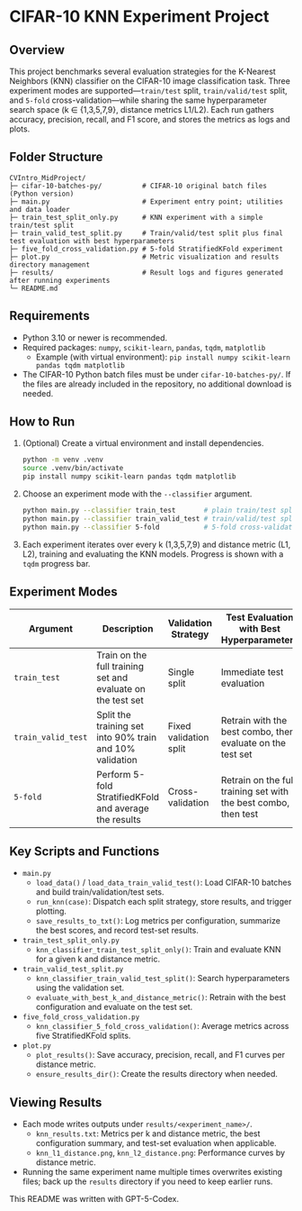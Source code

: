 # CIFAR-10 KNN Experiment Project

## Overview
This project benchmarks several evaluation strategies for the K-Nearest Neighbors (KNN) classifier on the CIFAR-10 image classification task. Three experiment modes are supported—`train/test` split, `train/valid/test` split, and `5-fold` cross-validation—while sharing the same hyperparameter search space (k ∈ {1,3,5,7,9}, distance metrics L1/L2). Each run gathers accuracy, precision, recall, and F1 score, and stores the metrics as logs and plots.

## Folder Structure
```text
CVIntro_MidProject/
├─ cifar-10-batches-py/          # CIFAR-10 original batch files (Python version)
├─ main.py                       # Experiment entry point; utilities and data loader
├─ train_test_split_only.py      # KNN experiment with a simple train/test split
├─ train_valid_test_split.py     # Train/valid/test split plus final test evaluation with best hyperparameters
├─ five_fold_cross_validation.py # 5-fold StratifiedKFold experiment
├─ plot.py                       # Metric visualization and results directory management
├─ results/                      # Result logs and figures generated after running experiments
└─ README.md
```

## Requirements
- Python 3.10 or newer is recommended.
- Required packages: `numpy`, `scikit-learn`, `pandas`, `tqdm`, `matplotlib`
  - Example (with virtual environment): `pip install numpy scikit-learn pandas tqdm matplotlib`
- The CIFAR-10 Python batch files must be under `cifar-10-batches-py/`. If the files are already included in the repository, no additional download is needed.

## How to Run
1. (Optional) Create a virtual environment and install dependencies.
   ```bash
   python -m venv .venv
   source .venv/bin/activate
   pip install numpy scikit-learn pandas tqdm matplotlib
   ```
2. Choose an experiment mode with the `--classifier` argument.
   ```bash
   python main.py --classifier train_test       # plain train/test split
   python main.py --classifier train_valid_test # train/valid/test split
   python main.py --classifier 5-fold           # 5-fold cross-validation
   ```
3. Each experiment iterates over every k (1,3,5,7,9) and distance metric (L1, L2), training and evaluating the KNN models. Progress is shown with a `tqdm` progress bar.

## Experiment Modes
| Argument | Description | Validation Strategy | Test Evaluation with Best Hyperparameters |
|----------|-------------|---------------------|-------------------------------------------|
| `train_test` | Train on the full training set and evaluate on the test set | Single split | Immediate test evaluation |
| `train_valid_test` | Split the training set into 90% train and 10% validation | Fixed validation split | Retrain with the best combo, then evaluate on the test set |
| `5-fold` | Perform 5-fold StratifiedKFold and average the results | Cross-validation | Retrain on the full training set with the best combo, then test |

## Key Scripts and Functions
- `main.py`
  - `load_data()` / `load_data_train_valid_test()`: Load CIFAR-10 batches and build train/validation/test sets.
  - `run_knn(case)`: Dispatch each split strategy, store results, and trigger plotting.
  - `save_results_to_txt()`: Log metrics per configuration, summarize the best scores, and record test-set results.
- `train_test_split_only.py`
  - `knn_classifier_train_test_split_only()`: Train and evaluate KNN for a given k and distance metric.
- `train_valid_test_split.py`
  - `knn_classifier_train_valid_test_split()`: Search hyperparameters using the validation set.
  - `evaluate_with_best_k_and_distance_metric()`: Retrain with the best configuration and evaluate on the test set.
- `five_fold_cross_validation.py`
  - `knn_classifier_5_fold_cross_validation()`: Average metrics across five StratifiedKFold splits.
- `plot.py`
  - `plot_results()`: Save accuracy, precision, recall, and F1 curves per distance metric.
  - `ensure_results_dir()`: Create the results directory when needed.

## Viewing Results
- Each mode writes outputs under `results/<experiment_name>/`.
  - `knn_results.txt`: Metrics per k and distance metric, the best configuration summary, and test-set evaluation when applicable.
  - `knn_l1_distance.png`, `knn_l2_distance.png`: Performance curves by distance metric.
- Running the same experiment name multiple times overwrites existing files; back up the `results` directory if you need to keep earlier runs.

This README was written with GPT-5-Codex.
